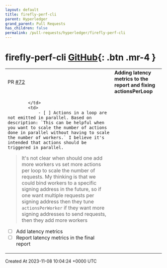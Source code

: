 ```yaml
---
layout: default
title: firefly-perf-cli
parent: Hyperledger
grand_parent: Pull Requests
has_children: false
permalink: /pull-requests/hyperledger/firefly-perf-cli
---
```


# firefly-perf-cli <span class="fs-3 right-align">[GitHub](https://github.com/hyperledger/firefly-perf-cli){: .btn .mr-4 }</span>


<div>
    <table>
        <tr>
            <td>
                PR <a href="https://github.com/hyperledger/firefly-perf-cli/pull/72" class=".btn">#72</a>
            </td>
            <td>
                <b>
                    Adding latency metrics to the report and fixing actionsPerLoop
                </b>
            </td>
        </tr>
        <tr>
            <td>
                
            </td>
            <td>
                - [ ] Actions in a loop are not emitted in parallel. Based on description: `This can be helpful when you want to scale the number of actions done in parallel without having to scale the number of workers.` I believe it's intended that actions should be triggered in parallel.
> It's not clear when should one add more workers vs set more actions per loop to scale the number of requests. My thinking is that we could bind workers to a specific signing address in the future, so if one want multiple requests per signing address then they tune `actionsPerWorker` if they want more signing addresses to send requests, then they add more workers
- [ ] Add latency metrics 
- [ ] Report latency metrics in the final report
            </td>
        </tr>
    </table>
    <div class="right-align">
        Created At 2023-11-08 10:04:24 +0000 UTC
    </div>
</div>


